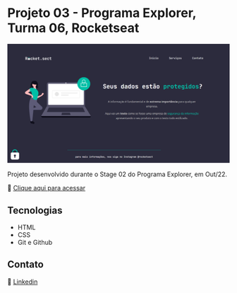 # Projeto 03 - Programa Explorer, Turma 06, Rocketseat

![screenshot](images/screenshot.png)

Projeto desenvolvido durante o Stage 02 do Programa Explorer, em Out/22.

🔗 [Clique aqui para acessar](https://renato-albuquerque.github.io/projeto-03-explorer/)

## Tecnologias

- HTML
- CSS
- Git e Github

## Contato

🔗 [Linkedin](https://www.linkedin.com/in/renato-malbuquerque/)